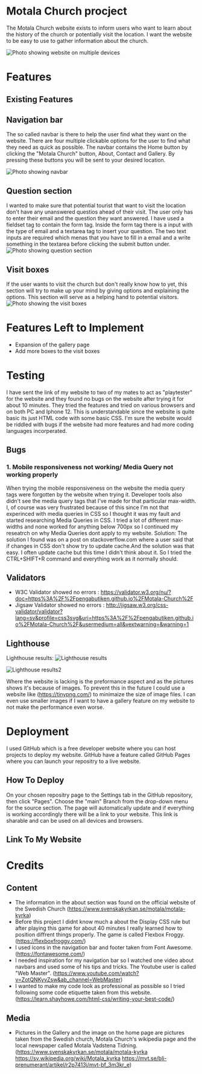# Motala Church procject
The Motala Church website exists to inform users who want to learn about the history of the church or potentially visit the location. I want the website to be easy to use to gather information about the church.

![Photo showing website on multiple devices](/assets/images/responsiveness-to-website.png)

# Features

## Existing Features

## Navigation bar
The so called navbar is there to help the user find what they want on the website. There are four multiple clickable options for the user to find what they need as quick as possible. The navbar contains the Home button by clicking the "Motala Church" button, About, Contact and Gallery. By pressing these buttons you will be sent to your desired location.

![Photo showing navbar](/assets/images/navbar.png)

## Question section
I wanted to make sure that potential tourist that want to visit the location don't have any unanswered questios ahead of their visit. The user only has to enter their email and the question they want answered. I have used a fieldset tag to contain the form tag. Inside the form tag there is a input with the type of email and a textarea tag to insert your question. The two text inputs are required which menas that you have to fill in a email and a write something in the textarea  before clicking the submit button under.
![Photo showing question section](/assets/images/questionbar.png)
## Visit boxes
If the user wants to visit the church but don't really know how to yet, this section will try to make up your mind by giving options and explaining the options. This section will serve as a helping hand to potential visitors.
![Photo showing the visit boxes](/assets/images/visit-boxes.png)
# Features Left to Implement
- Expansion of the gallery page
- Add more boxes to the visit boxes

# Testing 
I have sent the link of my website to two of my mates to act as "playtester" for the website and they found no bugs on the website after trying it for about 10 minutes. They tried the features and tried on various browsers and on both PC and Iphone 12. This is understandable since the website is quite basic its just HTML code with some basic CSS. I'm sure the website would be riddled with bugs if the website had more features and had more coding languages incorperated.
## Bugs

### 1. Mobile responsiveness not working/ Media Query not working properly
When trying the mobile responsiveness on the website the media query tags were forgotten by the website when trying it. Developer tools also didn't see the media query tags that I've made for that particular max-width. I, of course was very frustrated because of this since I'm not that experinced with media queries in CSS so I thought it was my fault and started researching Media Queries in CSS. I tried a lot of different max-widths and none worked for anything below 700px so I continued my reseatrch on why Media Queries dont apply to my website.
Solution:
The solution I found was on a post on stackoverflow.com where a user said that if changes in CSS don't show try to update cache.And the solution was that easy. I often update cache but this time I didn't think about it. So I tried the CTRL+SHIFT+R command and everything work as it normally should.

## Validators

- W3C Validator showed no errors : https://validator.w3.org/nu/?doc=https%3A%2F%2Fpengabutiken.github.io%2FMotala-Church%2F
- Jigsaw Validator showed no errors : http://jigsaw.w3.org/css-validator/validator?lang=sv&profile=css3svg&uri=https%3A%2F%2Fpengabutiken.github.io%2FMotala-Church%2F&usermedium=all&vextwarning=&warning=1

## Lighthouse
Lighthouse results:
![Lighthouse results](/assets/images/lighthouse1.png)


![Lighthouse results2](/assets/images/lighthouse2.png)

Where the website is lacking is the preformance aspect and as the pictures shows it's because of images. To prevent this in the future I could use a website like (https://tinypng.com/) to minimaize the size of image files. I can even use smaller images if I want to have a gallery feature on my website to not make the performance even worse.

# Deployment
I used  GitHub which is a free developer website where you can host projects to deploy my website. GitHub have a feature called GitHub Pages where you can launch your repositry to a live website. 
## How To Deploy
On your chosen repositry page to the Settings tab in the GitHub repository, then click "Pages". Choose the "main" Branch from the drop-down menu for the source section. The page will automatically update and if everything is working accordingly there will be a link to your website. This link is sharable and can be used on all devices and browsers.

## Link To My Website




# Credits

## Content
- The information in the about section was found on the official website of the Swedish Church (https://www.svenskakyrkan.se/motala/motala-kyrka)
- Before this project I didnt know much a about the Display CSS rule but after playing this game for about 40 minutes I really learned how to position diffrent things properly. The game is called Flexbox Froggy. (https://flexboxfroggy.com/)
- I used icons in the navigation bar and footer  taken from Font Awesome. (https://fontawesome.com/)
- I needed inspiration for my navigation bar so I watched one video about navbars and used some of his tips and tricks. The Youtube user is called "Web Master". (https://www.youtube.com/watch?v=ZotQNKyvZsw&ab_channel=WebMaster)
- I wanted to make my code look as professional as possible so I tried following some code etiquette taken from this website. (https://learn.shayhowe.com/html-css/writing-your-best-code/)

## Media
- Pictures in the Gallery and the image on the home page are pictures taken from the Swedish church, Motala Church's wikipedia page and the local newspaper called Motala Vadstena Tidning. (https://www.svenskakyrkan.se/motala/motala-kyrka     https://sv.wikipedia.org/wiki/Motala_kyrka      https://mvt.se/bli-prenumerant/artikel/r2p7413j/mvt-bf_3m3kr_e)


